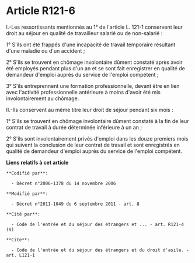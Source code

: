 # Article R121-6

I.-Les ressortissants mentionnés au 1° de l'article L. 121-1 conservent leur droit au séjour en qualité de travailleur
salarié ou de non-salarié : 

1° S'ils ont été frappés d'une incapacité de travail temporaire résultant d'une maladie ou d'un accident ; 

2° S'ils se trouvent en chômage involontaire dûment constaté après avoir été employés pendant plus d'un an et se sont fait
enregistrer en qualité de demandeur d'emploi auprès du service de l'emploi compétent ; 

3° S'ils entreprennent une formation professionnelle, devant être en lien avec l'activité professionnelle antérieure à moins
d'avoir été mis involontairement au chômage. 

II.-Ils conservent au même titre leur droit de séjour pendant six mois : 

1° S'ils se trouvent en chômage involontaire dûment constaté à la fin de leur contrat de travail à durée déterminée
inférieure à un an ; 

2° S'ils sont involontairement privés d'emploi dans les douze premiers mois qui suivent la conclusion de leur contrat de
travail et sont enregistrés en qualité de demandeur d'emploi auprès du service de l'emploi compétent.

**Liens relatifs à cet article**

	**Codifié par**:

	  - Décret n°2006-1378 du 14 novembre 2006

	**Modifié par**:

	  - Décret n°2011-1049 du 6 septembre 2011 - art. 8

	**Cité par**:

	  - Code de l'entrée et du séjour des étrangers et ... - art. R121-4 (V)

	**Cite**:

	  - Code de l'entrée et du séjour des étrangers et du droit d'asile. - art. L121-1
